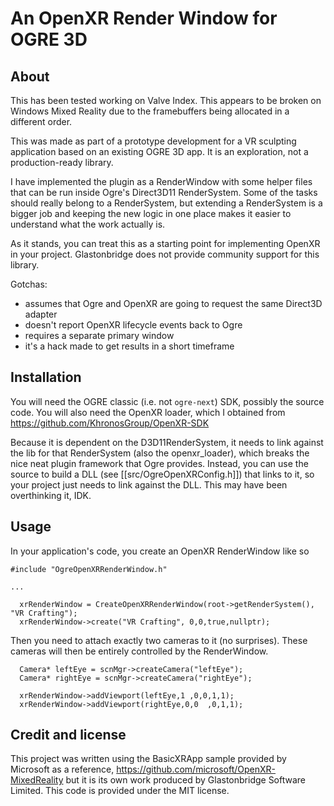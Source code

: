 # An OpenXR Render Window for OGRE 3D

## About

This has been tested working on Valve Index. This appears to be broken on
Windows Mixed Reality due to the framebuffers being allocated in a different
order.

This was made as part of a prototype development for a VR sculpting application
based on an existing OGRE 3D app. It is an exploration, not a production-ready
library.

I have implemented the plugin as a RenderWindow with some helper files that can
be run inside Ogre's Direct3D11 RenderSystem. Some of the tasks should really
belong to a RenderSystem, but extending a RenderSystem is a bigger job and
keeping the new logic in one place makes it easier to understand what the work
actually is.

As it stands, you can treat this as a starting point for implementing OpenXR
in your project. Glastonbridge does not provide community support for this
library.

Gotchas:

- assumes that Ogre and OpenXR are going to request the same Direct3D adapter
- doesn't report OpenXR lifecycle events back to Ogre
- requires a separate primary window
- it's a hack made to get results in a short timeframe

## Installation

You will need the OGRE classic (i.e. not `ogre-next`) SDK, possibly the source
code. You will also need the OpenXR loader, which I obtained from
https://github.com/KhronosGroup/OpenXR-SDK

Because it is dependent on the D3D11RenderSystem, it needs to link against the
lib for that RenderSystem (also the openxr_loader), which breaks the nice neat
plugin framework that Ogre provides. Instead, you can use the source to build
a DLL (see [[src/OgreOpenXRConfig.h]]) that links to it, so your project just
needs to link against the DLL. This may have been overthinking it, IDK.

## Usage

In your application's code, you create an OpenXR RenderWindow like so

```
#include "OgreOpenXRRenderWindow.h"

...

  xrRenderWindow = CreateOpenXRRenderWindow(root->getRenderSystem(), "VR Crafting");
  xrRenderWindow->create("VR Crafting", 0,0,true,nullptr);
```

Then you need to attach exactly two cameras to it (no surprises).
These cameras will then be entirely controlled by the RenderWindow.

```
  Camera* leftEye = scnMgr->createCamera("leftEye");
  Camera* rightEye = scnMgr->createCamera("rightEye");

  xrRenderWindow->addViewport(leftEye,1 ,0,0,1,1);
  xrRenderWindow->addViewport(rightEye,0,0  ,0,1,1);
```

## Credit and license

This project was written using the BasicXRApp sample provided by Microsoft as a
reference, https://github.com/microsoft/OpenXR-MixedReality but it is its own
work produced by Glastonbridge Software Limited. This code is provided under
the MIT license.
